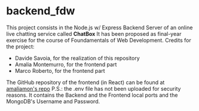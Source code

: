 # backend_fdw
This project consists in the Node.js w/ Express Backend Server of an online live chatting service called <b>ChatBox</b>
It has been proposed as final-year exercise for the course of Foundamentals of Web Development.
Credits for the project:
<ul>
  <li>Davide Savoia, for the realization of this repository</li>
  <li>Amalia Montemurro, for the frontend part</li>
  <li>Marco Roberto, for the frontend part</li>
</ul>
The GitHub repository of the frontend (in React) can be found at <a href="https://github.com/amaliamon/frontend_projectFdW">amaliamon's repo</a>
P.S.: the .env file has not been uploaded for security reasons. It contains the Backend and the Frontend local ports and the MongoDB's Username and Password.
